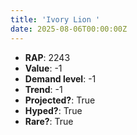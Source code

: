```yaml
---
title: 'Ivory Lion '
date: 2025-08-06T00:00:00Z
---
```

- **RAP**: 2243
- **Value**: -1
- **Demand level**: -1
- **Trend**: -1
- **Projected?**: True
- **Hyped?**: True
- **Rare?**: True

